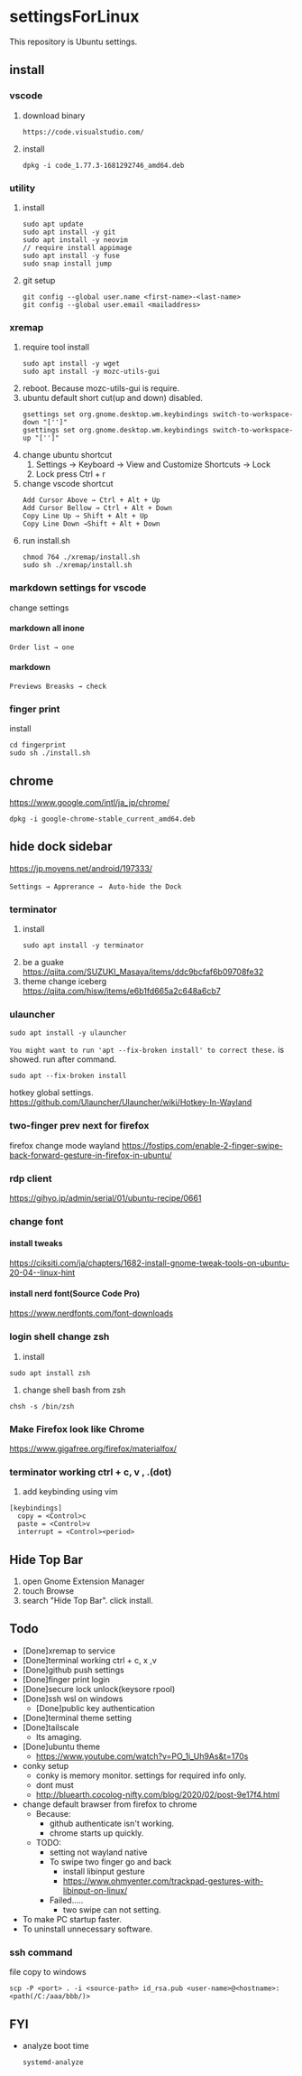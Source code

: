 # settingsForLinux
This repository is Ubuntu settings.

## install
### vscode
1. download binary
    ```
    https://code.visualstudio.com/
    ```
1. install
    ```
    dpkg -i code_1.77.3-1681292746_amd64.deb
    ```

### utility
1. install
   ```shell
   sudo apt update
   sudo apt install -y git
   sudo apt install -y neovim
   // require install appimage
   sudo apt install -y fuse
   sudo snap install jump
   ```
1. git setup
   ```
   git config --global user.name <first-name>-<last-name>
   git config --global user.email <mailaddress>
   ```

### xremap
1. require tool install
    ```shell
    sudo apt install -y wget
    sudo apt install -y mozc-utils-gui
    ```
1. reboot. Because mozc-utils-gui is require.
1. ubuntu default short cut(up and down) disabled.
   ```shell
   gsettings set org.gnome.desktop.wm.keybindings switch-to-workspace-down "['']"
   gsettings set org.gnome.desktop.wm.keybindings switch-to-workspace-up "['']"
   ```
1. change ubuntu shortcut
   1. Settings → Keyboard → View and Customize Shortcuts → Lock
   2. Lock press Ctrl + r
1. change vscode shortcut
   ```
   Add Cursor Above → Ctrl + Alt + Up
   Add Cursor Bellow → Ctrl + Alt + Down
   Copy Line Up → Shift + Alt + Up
   Copy Line Down →Shift + Alt + Down
   ```
1. run install.sh
   ```shell
   chmod 764 ./xremap/install.sh
   sudo sh ./xremap/install.sh
   ```

### markdown settings for vscode
change settings
#### markdown all inone
```
Order list → one
```
#### markdown
```
Previews Breasks → check
```

### finger print
install
```
cd fingerprint
sudo sh ./install.sh
```

## chrome
https://www.google.com/intl/ja_jp/chrome/

```shell
dpkg -i google-chrome-stable_current_amd64.deb
```

## hide dock sidebar
https://jp.moyens.net/android/197333/
```
Settings → Apprerance →　Auto-hide the Dock
```

### terminator
1. install
    ```shell
    sudo apt install -y terminator
    ```
1. be a guake
    https://qiita.com/SUZUKI_Masaya/items/ddc9bcfaf6b09708fe32
1. theme change iceberg
    https://qiita.com/hisw/items/e6b1fd665a2c648a6cb7

### ulauncher

```
sudo apt install -y ulauncher
```

`You might want to run 'apt --fix-broken install' to correct these.` is showed.
run after command.
```
sudo apt --fix-broken install
```

hotkey global settings.
https://github.com/Ulauncher/Ulauncher/wiki/Hotkey-In-Wayland

### two-finger prev next for firefox
firefox change mode wayland
https://fostips.com/enable-2-finger-swipe-back-forward-gesture-in-firefox-in-ubuntu/

### rdp client
https://gihyo.jp/admin/serial/01/ubuntu-recipe/0661

### change font
#### install tweaks
https://ciksiti.com/ja/chapters/1682-install-gnome-tweak-tools-on-ubuntu-20-04--linux-hint

#### install nerd font(Source Code Pro)
https://www.nerdfonts.com/font-downloads

### login shell change zsh 
1. install
```shell
sudo apt install zsh
```

1. change shell bash from zsh
```shell
chsh -s /bin/zsh
```

### Make Firefox look like Chrome
https://www.gigafree.org/firefox/materialfox/

### terminator working ctrl + c, v , .(dot)
1. add keybinding using vim
```
[keybindings]
  copy = <Control>c
  paste = <Control>v
  interrupt = <Control><period>
```

## Hide Top Bar
1. open Gnome Extension Manager
1. touch Browse
1. search "Hide Top Bar". click install.

## Todo
- [Done]xremap to service
- [Done]terminal working ctrl + c, x ,v
- [Done]github push settings
- [Done]finger print login
- [Done]secure lock unlock(keysore rpool)
- [Done]ssh wsl on windows
  - [Done]public key authentication
- [Done]terminal theme setting
- [Done]tailscale
  - Its amaging.
- [Done]ubuntu theme
  - https://www.youtube.com/watch?v=PO_1i_Uh9As&t=170s
- conky setup
  - conky is memory monitor. settings for required info only.
  - dont must
  - http://bluearth.cocolog-nifty.com/blog/2020/02/post-9e17f4.html
- change default brawser from firefox to chrome
  - Because: 
    - github authenticate isn't working.
    - chrome starts up quickly.
  - TODO:
    - setting not wayland native
    - To swipe two finger go and back
      - install libinput gesture
      - https://www.ohmyenter.com/trackpad-gestures-with-libinput-on-linux/
    - Failed.....
      - two swipe can not setting.
- To make PC startup faster.
- To uninstall unnecessary software.

### ssh command
file copy to windows
```
scp -P <port> . -i <source-path> id_rsa.pub <user-name>@<hostname>:<path(/C:/aaa/bbb/)>
```

## FYI
- analyze boot time
    ```
    systemd-analyze
    ```